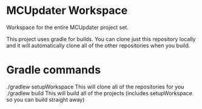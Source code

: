 MCUpdater Workspace
===================

Workspace for the entire MCUpdater project set.

This project uses gradle for builds.  You can clone just this repository locally and it will automatically clone all of the other repositories when you build.

Gradle commands
===============
./gradlew setupWorkspace    This will clone all of the repositories for you
./gradlew build             This will build all of the projects (includes setupWorkspace so you can build straight away)
